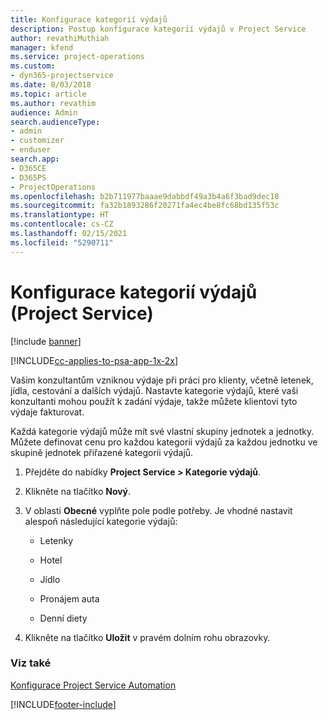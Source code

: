 ```yaml
---
title: Konfigurace kategorií výdajů
description: Postup konfigurace kategorií výdajů v Project Service
author: revathiMuthiah
manager: kfend
ms.service: project-operations
ms.custom:
- dyn365-projectservice
ms.date: 8/03/2018
ms.topic: article
ms.author: revathim
audience: Admin
search.audienceType:
- admin
- customizer
- enduser
search.app:
- D365CE
- D365PS
- ProjectOperations
ms.openlocfilehash: b2b711977baaae9dabbdf49a3b4a6f3bad9dec18
ms.sourcegitcommit: fa32b1893286f20271fa4ec4be8fc68bd135f53c
ms.translationtype: HT
ms.contentlocale: cs-CZ
ms.lasthandoff: 02/15/2021
ms.locfileid: "5290711"
---
```

# <a name="configure-expense-categories-project-service"></a>Konfigurace kategorií výdajů (Project Service)

[!include [banner](../includes/psa-now-project-operations.md)]

[!INCLUDE[cc-applies-to-psa-app-1x-2x](../includes/cc-applies-to-psa-app-1x-2x.md)]

Vašim konzultantům vzniknou výdaje při práci pro klienty, včetně letenek, jídla, cestování a dalších výdajů. Nastavte kategorie výdajů, které vaši konzultanti mohou použít k zadání výdaje, takže můžete klientovi tyto výdaje fakturovat.  
  
Každá kategorie výdajů může mít své vlastní skupiny jednotek a jednotky. Můžete definovat cenu pro každou kategorii výdajů za každou jednotku ve skupině jednotek přiřazené kategorii výdajů.  
  
1.  Přejděte do nabídky **Project Service > Kategorie výdajů**.  
  
2.  Klikněte na tlačítko **Nový**.  
  
3.  V oblasti **Obecné** vyplňte pole podle potřeby. Je vhodné nastavit alespoň následující kategorie výdajů:  
  
    -   Letenky  
  
    -   Hotel  
  
    -   Jídlo  
  
    -   Pronájem auta  
  
    -   Denní diety  
  
4.  Klikněte na tlačítko **Uložit** v pravém dolním rohu obrazovky.  
  
### <a name="see-also"></a>Viz také  
 [Konfigurace Project Service Automation](../psa/configure.md)


[!INCLUDE[footer-include](../includes/footer-banner.md)]